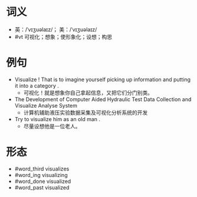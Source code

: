 # 词义
- 英：/ˈvɪʒuəlaɪz/； 美：/ˈvɪʒuəlaɪz/
- #vt 可视化；想象；使形象化；设想；构思
# 例句
- Visualize ! That is to imagine yourself picking up information and putting it into a category .
	- 可视化！就是想象你自己拿起信息，又把它们分门别类。
- The Development of Computer Aided Hydraulic Test Data Collection and Visualize Analyse System
	- 计算机辅助液压实验数据采集及可视化分析系统的开发
- Try to visualize him as an old man .
	- 尽量设想他是一位老人。
# 形态
- #word_third visualizes
- #word_ing visualizing
- #word_done visualized
- #word_past visualized
